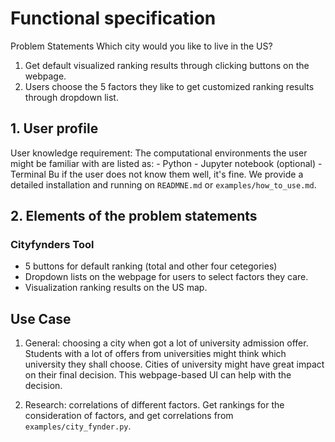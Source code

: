 # Functional specification

Problem Statements
Which city would you like to live in the US?
1. Get default visualized ranking results through clicking buttons on the webpage.
2. Users choose the 5 factors they like to get customized ranking results through dropdown list.

## 1. User profile

User knowledge requirement:
    The computational environments the user might be familiar with are listed as:
    - Python
    - Jupyter notebook (optional)
    - Terminal
    Bu if the user does not know them well, it's fine. We provide a detailed installation and running on `READMNE.md` or `examples/how_to_use.md`.

## 2. Elements of the problem statements

### Cityfynders Tool
- 5 buttons for default ranking (total and other four cetegories)
- Dropdown lists on the webpage for users to select factors they care.
- Visualization ranking results on the US map.

## Use Case

1. General: choosing a city when got a lot of university admission offer.
Students with a lot of offers from universities might think which university they shall choose. Cities of university might have great impact on their final decision. This webpage-based UI can help with the decision.

2. Research: correlations of different factors.
Get rankings for the consideration of factors, and get correlations from `examples/city_fynder.py`.
